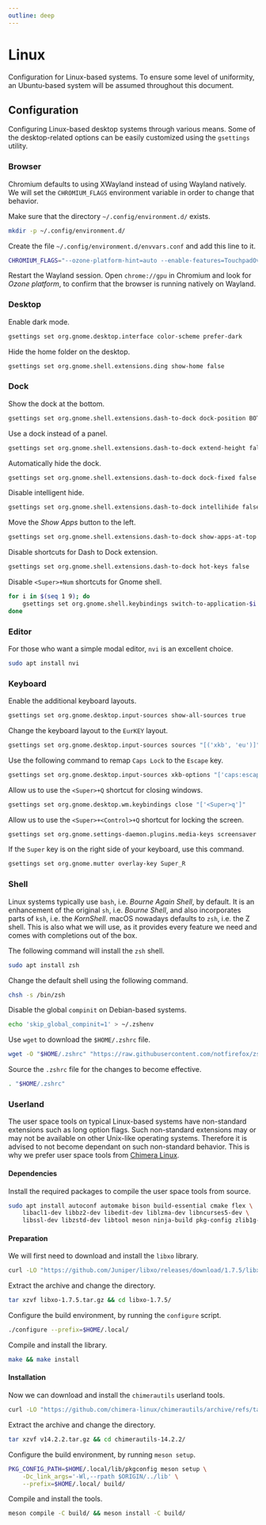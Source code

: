 ```yaml
---
outline: deep
---
```


# Linux

Configuration for Linux-based systems. To ensure some level of uniformity,
an Ubuntu-based system will be assumed throughout this document.

## Configuration

Configuring Linux-based desktop systems through various means.
Some of the desktop-related options can be easily customized using
the `gsettings` utility.

### Browser

Chromium defaults to using XWayland instead of using Wayland
natively. We will set the `CHROMIUM_FLAGS` environment variable
in order to change that behavior.

Make sure that the directory `~/.config/environment.d/` exists.

```sh
mkdir -p ~/.config/environment.d/
```

Create the file `~/.config/environment.d/envvars.conf` and 
add this line to it.

```sh
CHROMIUM_FLAGS="--ozone-platform-hint=auto --enable-features=TouchpadOverscrollHistoryNavigation"
```

Restart the Wayland session. Open `chrome://gpu` in Chromium and 
look for *Ozone platform*, to confirm that the browser is running
natively on Wayland.

### Desktop

Enable dark mode.

```sh
gsettings set org.gnome.desktop.interface color-scheme prefer-dark
```

Hide the home folder on the desktop.

```sh
gsettings set org.gnome.shell.extensions.ding show-home false
```

### Dock

Show the dock at the bottom.

```sh
gsettings set org.gnome.shell.extensions.dash-to-dock dock-position BOTTOM
```

Use a dock instead of a panel.

```sh
gsettings set org.gnome.shell.extensions.dash-to-dock extend-height false
```

Automatically hide the dock.

```sh
gsettings set org.gnome.shell.extensions.dash-to-dock dock-fixed false
```

Disable intelligent hide.

```sh
gsettings set org.gnome.shell.extensions.dash-to-dock intellihide false
```

Move the *Show Apps* button to the left.

```sh
gsettings set org.gnome.shell.extensions.dash-to-dock show-apps-at-top true
```

Disable shortcuts for Dash to Dock extension.

```sh
gsettings set org.gnome.shell.extensions.dash-to-dock hot-keys false
```

Disable `<Super>+Num` shortcuts for Gnome shell.

```sh
for i in $(seq 1 9); do 
    gsettings set org.gnome.shell.keybindings switch-to-application-$i []
done
```

### Editor

For those who want a simple modal editor, `nvi` is an excellent choice.

```sh
sudo apt install nvi
```

### Keyboard

Enable the additional keyboard layouts.

```sh
gsettings set org.gnome.desktop.input-sources show-all-sources true
```

Change the keyboard layout to the `EurKEY` layout.

```sh
gsettings set org.gnome.desktop.input-sources sources "[('xkb', 'eu')]"
```

Use the following command to remap `Caps Lock` to the `Escape` key.

```sh
gsettings set org.gnome.desktop.input-sources xkb-options "['caps:escape']"
```

Allow us to use the `<Super>+Q` shortcut for closing windows.

```sh
gsettings set org.gnome.desktop.wm.keybindings close "['<Super>q']"
```

Allow us to use the `<Super>+<Control>+Q` shortcut for locking the screen.

```sh
gsettings set org.gnome.settings-daemon.plugins.media-keys screensaver "['<Control><Super>q']"
```

If the `Super` key is on the right side of your keyboard, use this command.

```sh
gsettings set org.gnome.mutter overlay-key Super_R
```

### Shell

Linux systems typically use `bash`, i.e. *Bourne Again Shell*, by default.
It is an enhancement of the original `sh`, i.e. *Bourne Shell*, and also
incorporates parts of `ksh`, i.e. the *KornShell*. macOS nowadays defaults
to `zsh`, i.e. the Z shell. This is also what we will use, as it provides
every feature we need and comes with completions out of the box.

The following command will install the `zsh` shell.

```sh
sudo apt install zsh
```

Change the default shell using the following command.

```sh
chsh -s /bin/zsh
```

Disable the global `compinit` on Debian-based systems.

```sh
echo 'skip_global_compinit=1' > ~/.zshenv
```

Use `wget` to download the `$HOME/.zshrc` file.

```sh
wget -O "$HOME/.zshrc" "https://raw.githubusercontent.com/notfirefox/zsh-config/main/.zshrc"
```

Source the `.zshrc` file for the changes to become effective.

```sh
. "$HOME/.zshrc"
```

### Userland

The user space tools on typical Linux-based systems have non-standard 
extensions such as long option flags. Such non-standard extensions may or
may not be available on other Unix-like operating systems. Therefore it is
advised to not become dependant on such non-standard behavior. This is why
we prefer user space tools from [Chimera Linux](https://chimera-linux.org/).

#### Dependencies

Install the required packages to compile the user space tools from source.

```sh
sudo apt install autoconf automake bison build-essential cmake flex \
    libacl1-dev libbz2-dev libedit-dev liblzma-dev libncurses5-dev \
    libssl-dev libzstd-dev libtool meson ninja-build pkg-config zlib1g-dev
```

#### Preparation

We will first need to download and install the `libxo` library.

```sh
curl -LO "https://github.com/Juniper/libxo/releases/download/1.7.5/libxo-1.7.5.tar.gz"
```

Extract the archive and change the directory.

```sh
tar xzvf libxo-1.7.5.tar.gz && cd libxo-1.7.5/
```

Configure the build environment, by running the `configure` script.

```sh
./configure --prefix=$HOME/.local/
```

Compile and install the library.

```sh
make && make install
```

#### Installation

Now we can download and install the `chimerautils` userland tools.

```sh
curl -LO "https://github.com/chimera-linux/chimerautils/archive/refs/tags/v14.2.2.tar.gz"
```

Extract the archive and change the directory.

```sh
tar xzvf v14.2.2.tar.gz && cd chimerautils-14.2.2/
```

Configure the build environment, by running `meson setup`.

```sh
PKG_CONFIG_PATH=$HOME/.local/lib/pkgconfig meson setup \
    -Dc_link_args='-Wl,--rpath $ORIGIN/../lib' \
    --prefix=$HOME/.local/ build/
```

Compile and install the tools.

```sh
meson compile -C build/ && meson install -C build/
```
